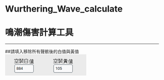# Wurthering_Wave_calculate
# 鳴潮傷害計算工具
***
##請填入移除所有聲骸後的白值與黃值
![image](https://github.com/m216884792/Wurthering_Wave_calculate/blob/main/img/1.png)
